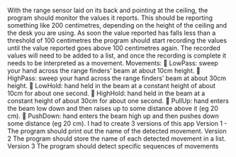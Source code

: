 With the range sensor laid on its back and pointing at the ceiling, the program should monitor the
values it reports. This should be reporting something like 200 centimetres, depending on the height
of the ceiling and the desk you are using. As soon the value reported has falls less than a threshold of
100 centimetres the program should start recording the values until the value reported goes above
100 centimetres again. The recorded values will need to be added to a list, and once the recording is
complete it needs to be interpreted as a movement.
Movements:
 LowPass: sweep your hand across the range finders’ beam at about 10cm height.
 HighPass: sweep your hand across the range finders’ beam at about 30cm height.
 LowHold: hand held in the beam at a constant height of about 10cm for about one second.
 HighHold: hand held in the beam at a constant height of about 30cm for about one second.
 PullUp: hand enters the beam low down and then raises up to some distance above it (eg 20
cm).
 PushDown: hand enters the beam high up and then pushes down some distance (eg 20 cm).
I had to create 3 versions of this app 
Version 1 - 
The program should print out the name of the detected movement.
Version 2
The program should store the name of each detected movement in a list.
Version 3
The program should detect specific sequences of movements
